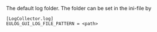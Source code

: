 The default log folder. 
The folder can be set in the ini-file by
```
[LogCollector.log]
EULOG_GUI_LOG_FILE_PATTERN = <path>
```
